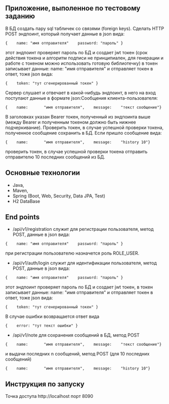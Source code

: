 ## Приложение, выполенное по тестовому заданию
В БД создать пару sql табличек со связями (foreign keys). 
Сделать HTTP POST эндпоинт, который получает данные в json вида:
```
{    name: "имя отправителя"    password: "пароль" }
```
этот эндпоинт проверяет пароль по БД и создает jwt токен (срок действия токена и алгоритм подписи не принципиален, для генерации и работе с токеном можно использовать готовую библиотечку) в токен записывает данные: name: "имя отправителя" и отправляет токен в ответ, тоже json вида:
```
{    token: "тут сгенерированный токен" }
```
Сервер слушает и отвечает в какой-нибудь эндпоинт, в него на вход поступают данные в формате json:Сообщения клиента-пользователя:
```
{    name:       "имя отправителя",    message:    "текст сообщение"}
```
В заголовках указан Bearer токен, полученный из эндпоинта выше (между Bearer и полученным токеном должно быть нижнее подчеркивание). Проверить токен, в случае успешной проверки токена, полученное сообщение сохранить в БД. Если пришло сообщение вида:
```
{    name:       "имя отправителя",    message:    "history 10"}
```
проверить токен, в случае успешной проверки токена отправить отправителю 10 последних сообщений из БД.

## Основные технологии
- Java,
- Maven,
- Spring (Boot, Web, Security, Data JPA, Test)
- H2 DataBase

## End points
- /api/v1/registration
  служит для регистрации пользователя,
  метод POST, данные в json вида:
```
{    name: "имя отправителя"    password: "пароль" }
```
при регистрации пользователю назначется роль ROLE_USER.

- /api/v1/auth/login
служит для идентификации пользователя, 
 метод POST, данные в json вида:
```
{    name: "имя отправителя"    password: "пароль" }
```

этот эндпоинт проверяет пароль по БД и создает jwt токен, в токен записывает данные: name: "имя отправителя" и отправляет токен в ответ, тоже json вида:
```
{    token: "тут сгенерированный токен" }
```
В случае ошибки возвращается ответ вида
```
{    error: "тут текст ошибки" }
```

- /api/v1/note
для сохранения сообщений в БД,
метод POST
```
{    name:       "имя отправителя",    message:    "текст сообщение"}
```
и выдачи последних n сообщений,
метод POST (для 10 последних сообщений)
```
{    name:       "имя отправителя",    message:    "history 10"}
```

## Инструкция по запуску

Точка доступа 
http://localhost
порт 8090
